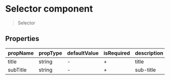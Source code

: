 # Selector component

> Selector

## Properties

| propName | propType | defaultValue | isRequired | description |
|----------|----------|--------------|------------|-------------|
| title | string | - | + | title |
| subTitle | string | - | + | sub-title |

